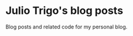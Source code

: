 Julio Trigo's blog posts
========================

Blog posts and related code for my personal blog.
